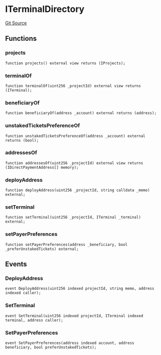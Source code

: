# ITerminalDirectory

[Git Source](https://github.com/jbx-protocol/juice-contracts-v1/blob/71fd42afb0ef0d51606019d9a17dcb746505efd5/contracts/interfaces/ITerminalDirectory.sol)

## Functions

### projects

```solidity
function projects() external view returns (IProjects);
```

### terminalOf

```solidity
function terminalOf(uint256 _projectId) external view returns (ITerminal);
```

### beneficiaryOf

```solidity
function beneficiaryOf(address _account) external returns (address);
```

### unstakedTicketsPreferenceOf

```solidity
function unstakedTicketsPreferenceOf(address _account) external returns (bool);
```

### addressesOf

```solidity
function addressesOf(uint256 _projectId) external view returns (IDirectPaymentAddress[] memory);
```

### deployAddress

```solidity
function deployAddress(uint256 _projectId, string calldata _memo) external;
```

### setTerminal

```solidity
function setTerminal(uint256 _projectId, ITerminal _terminal) external;
```

### setPayerPreferences

```solidity
function setPayerPreferences(address _beneficiary, bool _preferUnstakedTickets) external;
```

## Events

### DeployAddress

```solidity
event DeployAddress(uint256 indexed projectId, string memo, address indexed caller);
```

### SetTerminal

```solidity
event SetTerminal(uint256 indexed projectId, ITerminal indexed terminal, address caller);
```

### SetPayerPreferences

```solidity
event SetPayerPreferences(address indexed account, address beneficiary, bool preferUnstakedTickets);
```

